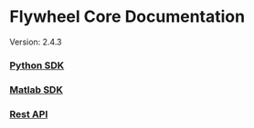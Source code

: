 # Flywheel Core Documentation
Version: 2.4.3

### [Python SDK](python/)

### [Matlab SDK](matlab/)

### [Rest API](swagger/index.html)

